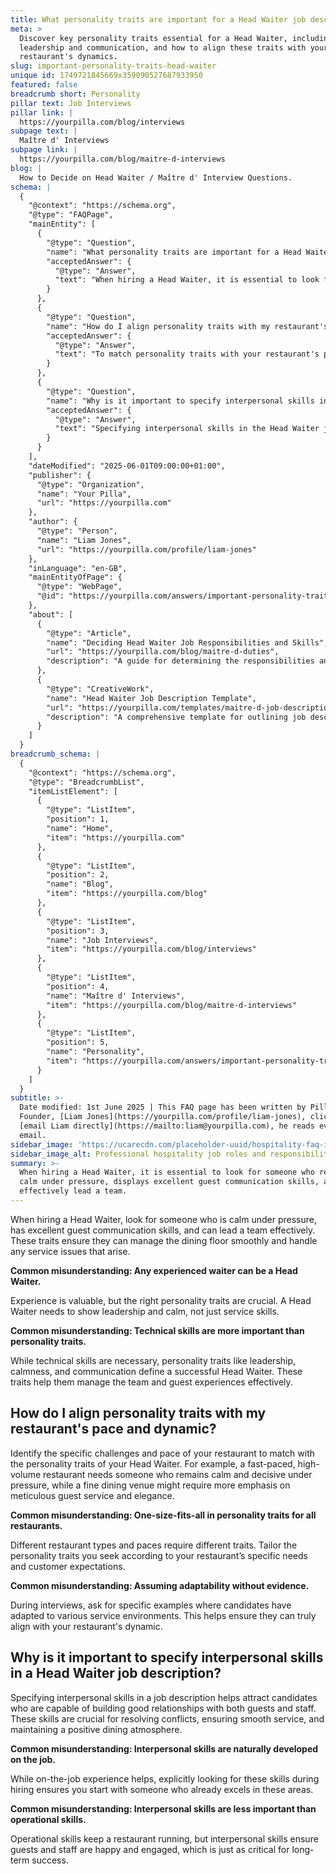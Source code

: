 ```yaml
---
title: What personality traits are important for a Head Waiter job description?
meta: >
  Discover key personality traits essential for a Head Waiter, including
  leadership and communication, and how to align these traits with your
  restaurant's dynamics.
slug: important-personality-traits-head-waiter
unique id: 1749721845669x359090527687933950
featured: false
breadcrumb short: Personality
pillar text: Job Interviews
pillar link: |
  https://yourpilla.com/blog/interviews
subpage text: |
  Maître d' Interviews
subpage link: |
  https://yourpilla.com/blog/maitre-d-interviews
blog: |
  How to Decide on Head Waiter / Maître d' Interview Questions.
schema: |
  {
    "@context": "https://schema.org",
    "@type": "FAQPage",
    "mainEntity": [
      {
        "@type": "Question",
        "name": "What personality traits are important for a Head Waiter job description?",
        "acceptedAnswer": {
          "@type": "Answer",
          "text": "When hiring a Head Waiter, it is essential to look for someone who remains calm under pressure, displays excellent guest communication skills, and can effectively lead a team. These traits are crucial for managing the dining floor smoothly and addressing any service issues that arise."
        }
      },
      {
        "@type": "Question",
        "name": "How do I align personality traits with my restaurant's pace and dynamic?",
        "acceptedAnswer": {
          "@type": "Answer",
          "text": "To match personality traits with your restaurant's pace and dynamic, it's important to understand the specific challenges and demands of your establishment. For a fast-paced, high-volume setting, seek traits like calmness and decisiveness. For a fine dining experience, focus on meticulous guest service and elegance. This tailoring helps ensure that your Head Waiter can effectively meet the specific needs and expectations of your guests and venue."
        }
      },
      {
        "@type": "Question",
        "name": "Why is it important to specify interpersonal skills in a Head Waiter job description?",
        "acceptedAnswer": {
          "@type": "Answer",
          "text": "Specifying interpersonal skills in the Head Waiter job description is vital as it attracts candidates who can foster positive relationships with both guests and staff. These skills are crucial for resolving conflicts, maintaining smooth service, and creating a positive dining atmosphere, which is essential for the long-term success of a restaurant."
        }
      }
    ],
    "dateModified": "2025-06-01T09:00:00+01:00",
    "publisher": {
      "@type": "Organization",
      "name": "Your Pilla",
      "url": "https://yourpilla.com"
    },
    "author": {
      "@type": "Person",
      "name": "Liam Jones",
      "url": "https://yourpilla.com/profile/liam-jones"
    },
    "inLanguage": "en-GB",
    "mainEntityOfPage": {
      "@type": "WebPage",
      "@id": "https://yourpilla.com/answers/important-personality-traits-head-waiter"
    },
    "about": [
      {
        "@type": "Article",
        "name": "Deciding Head Waiter Job Responsibilities and Skills",
        "url": "https://yourpilla.com/blog/maitre-d-duties",
        "description": "A guide for determining the responsibilities and required skills for a Head Waiter to ensure effective restaurant management."
      },
      {
        "@type": "CreativeWork",
        "name": "Head Waiter Job Description Template",
        "url": "https://yourpilla.com/templates/maitre-d-job-description",
        "description": "A comprehensive template for outlining job descriptions for Head Waiters, focusing on required skills and personality traits."
      }
    ]
  }
breadcrumb_schema: |
  {
    "@context": "https://schema.org",
    "@type": "BreadcrumbList",
    "itemListElement": [
      {
        "@type": "ListItem",
        "position": 1,
        "name": "Home",
        "item": "https://yourpilla.com"
      },
      {
        "@type": "ListItem",
        "position": 2,
        "name": "Blog",
        "item": "https://yourpilla.com/blog"
      },
      {
        "@type": "ListItem",
        "position": 3,
        "name": "Job Interviews",
        "item": "https://yourpilla.com/blog/interviews"
      },
      {
        "@type": "ListItem",
        "position": 4,
        "name": "Maître d' Interviews",
        "item": "https://yourpilla.com/blog/maitre-d-interviews"
      },
      {
        "@type": "ListItem",
        "position": 5,
        "name": "Personality",
        "item": "https://yourpilla.com/answers/important-personality-traits-head-waiter"
      }
    ]
  }
subtitle: >-
  Date modified: 1st June 2025 | This FAQ page has been written by Pilla
  Founder, [Liam Jones](https://yourpilla.com/profile/liam-jones), click to
  [email Liam directly](https://mailto:liam@yourpilla.com), he reads every
  email.
sidebar_image: 'https://ucarecdn.com/placeholder-uuid/hospitality-faq-image.jpg'
sidebar_image_alt: Professional hospitality job roles and responsibilities
summary: >-
  When hiring a Head Waiter, it is essential to look for someone who remains
  calm under pressure, displays excellent guest communication skills, and can
  effectively lead a team.
---
```

When hiring a Head Waiter, look for someone who is calm under pressure, has excellent guest communication skills, and can lead a team effectively. These traits ensure they can manage the dining floor smoothly and handle any service issues that arise.

**Common misunderstanding: Any experienced waiter can be a Head Waiter.**

Experience is valuable, but the right personality traits are crucial. A Head Waiter needs to show leadership and calm, not just service skills.

**Common misunderstanding: Technical skills are more important than personality traits.**

While technical skills are necessary, personality traits like leadership, calmness, and communication define a successful Head Waiter. These traits help them manage the team and guest experiences effectively.

## How do I align personality traits with my restaurant's pace and dynamic?

Identify the specific challenges and pace of your restaurant to match with the personality traits of your Head Waiter. For example, a fast-paced, high-volume restaurant needs someone who remains calm and decisive under pressure, while a fine dining venue might require more emphasis on meticulous guest service and elegance.

**Common misunderstanding: One-size-fits-all in personality traits for all restaurants.**

Different restaurant types and paces require different traits. Tailor the personality traits you seek according to your restaurant’s specific needs and customer expectations.

**Common misunderstanding: Assuming adaptability without evidence.**

During interviews, ask for specific examples where candidates have adapted to various service environments. This helps ensure they can truly align with your restaurant's dynamic.

## Why is it important to specify interpersonal skills in a Head Waiter job description?

Specifying interpersonal skills in a job description helps attract candidates who are capable of building good relationships with both guests and staff. These skills are crucial for resolving conflicts, ensuring smooth service, and maintaining a positive dining atmosphere.

**Common misunderstanding: Interpersonal skills are naturally developed on the job.**

While on-the-job experience helps, explicitly looking for these skills during hiring ensures you start with someone who already excels in these areas.

**Common misunderstanding: Interpersonal skills are less important than operational skills.**

Operational skills keep a restaurant running, but interpersonal skills ensure guests and staff are happy and engaged, which is just as critical for long-term success.
